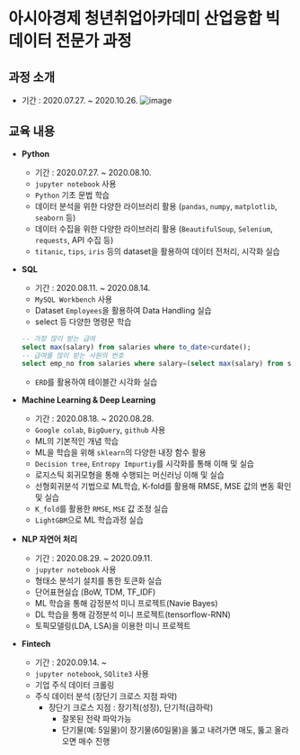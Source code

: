 # 아시아경제 청년취업아카데미 산업융합 빅데이터 전문가 과정
## 과정 소개
- 기간 :  2020.07.27. ~ 2020.10.26.
![image](https://user-images.githubusercontent.com/67505208/93056365-48d34c80-f6a7-11ea-9b44-75af3ee03a6a.png)

## 교육 내용
- __Python__
  + 기간 : 2020.07.27. ~ 2020.08.10.
  + `jupyter notebook` 사용
  + `Python` 기초 문법 학습
  + 데이터 분석을 위한 다양한 라이브러리 활용 (`pandas`, `numpy`, `matplotlib`, `seaborn` 등)
  + 데이터 수집을 위한 다양한 라이브러리 활용 (`BeautifulSoup`, `Selenium`, `requests`, API 수집 등)
  + `titanic`, `tips`, `iris` 등의 dataset을 활용하여 데이터 전처리, 시각화 실습  
    
    
- __SQL__
  - 기간 : 2020.08.11. ~ 2020.08.14.
  - `MySQL Workbench` 사용
  - Dataset `Employees`을 활용하여 Data Handling 실습
  - select 등 다양한 명령문 학습
  ```sql
  -- 가장 많이 받는 급여
  select max(salary) from salaries where to_date>curdate();
  -- 급여를 많이 받는 사원의 번호
  select emp_no from salaries where salary=(select max(salary) from salaries) and to_date>curdate();
  ```
  - `ERD`를 활용하여 테이블간 시각화 실습  
    
    
- __Machine Learning & Deep Learning__
  - 기간 : 2020.08.18. ~ 2020.08.28.
  - `Google colab`, `BigQuery`, `github` 사용
  - ML의 기본적인 개념 학습
  - ML을 학습을 위해 `sklearn`의 다양한 내장 함수 활용
  - `Decision tree`, `Entropy Impurtiy`를 시각화를 통해 이해 및 실습
  - 로지스틱 회귀모형을 통해 수행되는 머신러닝 이해 및 실습
  - 선형회귀분석 기법으로 ML학습, K-fold를 활용해 RMSE, MSE 값의 변동 확인 및 실습
  - `K_fold`를 활용한 `RMSE`, `MSE` 값 조정 실습
  - `LightGBM`으로 ML 학습과정 실습  
  
    
- __NLP 자연어 처리__
  - 기간 : 2020.08.29. ~ 2020.09.11.
  - `jupyter notebook` 사용
  - 형태소 분석기 설치를 통한 토큰화 실습
  - 단어표현실습 (BoW, TDM, TF_IDF)
  - ML 학습을 통해 감정분석 미니 프로젝트(Navie Bayes)
  - DL 학습을 통해 감정분석 미니 프로젝트(tensorflow-RNN)
  - 토픽모델링(LDA, LSA)을 이용한 미니 프로젝트
  
- __Fintech__
  - 기간 : 2020.09.14. ~
  - `jupyter notebook`, `SQlite3` 사용
  - 기업 주식 데이터 크롤링
  - 주식 데이터 분석 (장단기 크로스 지점 파악)
    - 장단기 크로스 지점 : 장기적(성장), 단기적(급하락)
      - 잘못된 전략 파악가능
      - 단기물(예: 5일물)이 장기물(60일물)을 뚫고 내려가면 매도, 뚫고 올라오면 매수 진행
